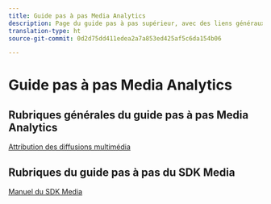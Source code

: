 ```yaml
---
title: Guide pas à pas Media Analytics
description: Page du guide pas à pas supérieur, avec des liens généraux vers des guides pas à pas MA et des liens spécifiques au SDK.
translation-type: ht
source-git-commit: 0d2d75dd411edea2a7a853ed425af5c6da154b06

---
```



# Guide pas à pas Media Analytics

## Rubriques générales du guide pas à pas Media Analytics

[Attribution des diffusions multimédia](/help/media-analytics-cookbook/media-dimensions.md)

## Rubriques du guide pas à pas du SDK Media

[Manuel du SDK Media](/help/sdk-implement/cookbook/sdk-cookbook-overview.md)
